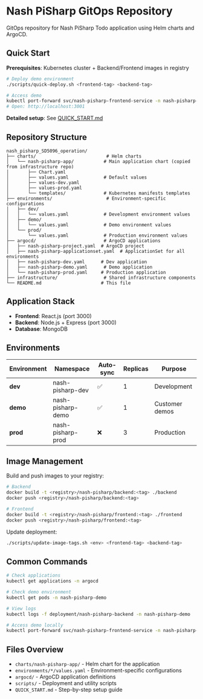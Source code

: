 # Nash PiSharp GitOps Repository

GitOps repository for Nash PiSharp Todo application using Helm charts and ArgoCD.

## Quick Start

**Prerequisites**: Kubernetes cluster + Backend/Frontend images in registry

```bash
# Deploy demo environment
./scripts/quick-deploy.sh <frontend-tag> <backend-tag>

# Access demo
kubectl port-forward svc/nash-pisharp-frontend-service -n nash-pisharp-demo 3001:3000
# Open: http://localhost:3001
```

**Detailed setup**: See [QUICK_START.md](QUICK_START.md)

## Repository Structure

```
nash_pisharp_SD5096_operation/
├── charts/                          # Helm charts
│   └── nash-pisharp-app/           # Main application chart (copied from infrastructure repo)
│       ├── Chart.yaml
│       ├── values.yaml             # Default values
│       ├── values-dev.yaml
│       ├── values-prod.yaml
│       └── templates/              # Kubernetes manifests templates
├── environments/                    # Environment-specific configurations
│   ├── dev/
│   │   └── values.yaml             # Development environment values
│   ├── demo/
│   │   └── values.yaml             # Demo environment values
│   └── prod/
│       └── values.yaml             # Production environment values
├── argocd/                         # ArgoCD applications
│   ├── nash-pisharp-project.yaml  # ArgoCD project
│   ├── nash-pisharp-applicationset.yaml  # ApplicationSet for all environments
│   ├── nash-pisharp-dev.yaml      # Dev application
│   ├── nash-pisharp-demo.yaml      # Demo application
│   └── nash-pisharp-prod.yaml     # Production application
├── infrastructure/                 # Shared infrastructure components
└── README.md                      # This file
```

## Application Stack

- **Frontend**: React.js (port 3000)
- **Backend**: Node.js + Express (port 3000)  
- **Database**: MongoDB

## Environments

| Environment | Namespace | Auto-sync | Replicas | Purpose |
|-------------|-----------|-----------|----------|---------|
| **dev** | nash-pisharp-dev | ✅ | 1 | Development |
| **demo** | nash-pisharp-demo | ✅ | 1 | Customer demos |
| **prod** | nash-pisharp-prod | ❌ | 3 | Production |

## Image Management

Build and push images to your registry:
```bash
# Backend
docker build -t <registry>/nash-pisharp/backend:<tag> ./backend
docker push <registry>/nash-pisharp/backend:<tag>

# Frontend  
docker build -t <registry>/nash-pisharp/frontend:<tag> ./frontend
docker push <registry>/nash-pisharp/frontend:<tag>
```

Update deployment:
```bash
./scripts/update-image-tags.sh <env> <frontend-tag> <backend-tag>
```

## Common Commands

```bash
# Check applications
kubectl get applications -n argocd

# Check demo environment  
kubectl get pods -n nash-pisharp-demo

# View logs
kubectl logs -f deployment/nash-pisharp-backend -n nash-pisharp-demo

# Access demo locally
kubectl port-forward svc/nash-pisharp-frontend-service -n nash-pisharp-demo 3001:3000
```

## Files Overview

- `charts/nash-pisharp-app/` - Helm chart for the application
- `environments/*/values.yaml` - Environment-specific configurations  
- `argocd/` - ArgoCD application definitions
- `scripts/` - Deployment and utility scripts
- `QUICK_START.md` - Step-by-step setup guide